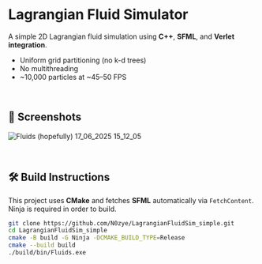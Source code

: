 # Lagrangian Fluid Simulator

A simple 2D Lagrangian fluid simulation using **C++**, **SFML**, and **Verlet integration**.

- Uniform grid partitioning (no k-d trees)
- No multithreading
- ~10,000 particles at ~45–50 FPS

<br/>

## 📸 Screenshots

![Fluids (hopefully) 17_06_2025 15_12_05](https://github.com/user-attachments/assets/3e9fafba-29e7-4345-983a-68bce95b1951)

<br/>

## 🛠️ Build Instructions

This project uses **CMake** and fetches **SFML** automatically via `FetchContent`.
Ninja is required in order to build.

```bash
git clone https://github.com/N0zye/LagrangianFluidSim_simple.git
cd LagrangianFluidSim_simple
cmake -B build -G Ninja -DCMAKE_BUILD_TYPE=Release
cmake --build build
./build/bin/Fluids.exe
```
